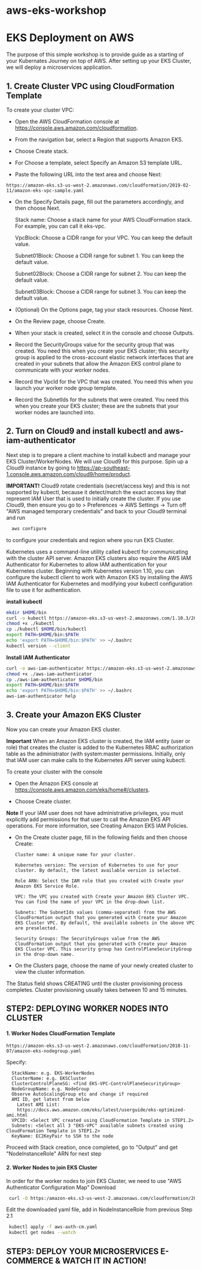 # aws-eks-workshop

# EKS Deployment on AWS
The purpose of this simple workshop is to provide guide as a starting of your Kubernates Journey on top of AWS.
After setting up your EKS Cluster, we will deploy a microservices application.

## 1. Create Cluster VPC using CloudFormation Template

To create your cluster VPC:

   - Open the AWS CloudFormation console at https://console.aws.amazon.com/cloudformation.

   - From the navigation bar, select a Region that supports Amazon EKS.

   - Choose Create stack.

   - For Choose a template, select Specify an Amazon S3 template URL.

   - Paste the following URL into the text area and choose Next: 
    
  ```
  https://amazon-eks.s3-us-west-2.amazonaws.com/cloudformation/2019-02-11/amazon-eks-vpc-sample.yaml
  ```
  
   - On the Specify Details page, fill out the parameters accordingly, and then choose Next.

        Stack name: Choose a stack name for your AWS CloudFormation stack. For example, you can call it eks-vpc.

        VpcBlock: Choose a CIDR range for your VPC. You can keep the default value.

        Subnet01Block: Choose a CIDR range for subnet 1. You can keep the default value.

        Subnet02Block: Choose a CIDR range for subnet 2. You can keep the default value.

        Subnet03Block: Choose a CIDR range for subnet 3. You can keep the default value.

   - (Optional) On the Options page, tag your stack resources. Choose Next.

   - On the Review page, choose Create.

   - When your stack is created, select it in the console and choose Outputs.

   - Record the SecurityGroups value for the security group that was created. You need this when you create your EKS cluster; this security group is applied to the cross-account elastic network interfaces that are created in your subnets that allow the Amazon EKS control plane to communicate with your worker nodes.

   - Record the VpcId for the VPC that was created. You need this when you launch your worker node group template.

   - Record the SubnetIds for the subnets that were created. You need this when you create your EKS cluster; these are the subnets that your worker nodes are launched into.

## 2. Turn on Cloud9 and install kubectl and aws-iam-authenticator

Next step is to prepare a client machine to install kubectl and manage your EKS Cluster/WorkerNodes. We will use Cloud9 for this purpose. Spin up a Cloud9 instance by going to https://ap-southeast-1.console.aws.amazon.com/cloud9/home/product.

**IMPORTANT!** 
Cloud9 rotate credentials (secret/access key) and this is not supported by kubectl, because it detect/match the exact access key that represent IAM User that is used to initially create the cluster.
If you use Cloud9, then ensure you go to > Preferences -> AWS Settings -> Turn off "AWS managed temporary credentials" 
and back to your Cloud9 terminal and run 

```bash
  aws configure
```
to configure your credentials and region where you run EKS Cluster.

Kubernetes uses a command-line utility called kubectl for communicating with the cluster API server. Amazon EKS clusters also require the AWS IAM Authenticator for Kubernetes to allow IAM authentication for your Kubernetes cluster. Beginning with Kubernetes version 1.10, you can configure the kubectl client to work with Amazon EKS by installing the AWS IAM Authenticator for Kubernetes and modifying your kubectl configuration file to use it for authentication. 

**install kubectl**

   ```bash
   mkdir $HOME/bin
   curl -o kubectl https://amazon-eks.s3-us-west-2.amazonaws.com/1.10.3/2018-07-26/bin/linux/amd64/kubectl
   chmod +x ./kubectl
   cp ./kubectl $HOME/bin/kubectl
   export PATH=$HOME/bin:$PATH
   echo 'export PATH=$HOME/bin:$PATH' >> ~/.bashrc
   kubectl version --client
   ```
   
**Install IAM Authenticator**

   ```bash
   curl -o aws-iam-authenticator https://amazon-eks.s3-us-west-2.amazonaws.com/1.10.3/2018-07-26/bin/linux/amd64/aws-iam-authenticator
   chmod +x ./aws-iam-authenticator
   cp ./aws-iam-authenticator $HOME/bin
   export PATH=$HOME/bin:$PATH
   echo 'export PATH=$HOME/bin:$PATH' >> ~/.bashrc
   aws-iam-authenticator help
   ```

## 3. Create your Amazon EKS Cluster

Now you can create your Amazon EKS cluster.

**Important**
When an Amazon EKS cluster is created, the IAM entity (user or role) that creates the cluster is added to the Kubernetes RBAC authorization table as the administrator (with system:master permissions. Initially, only that IAM user can make calls to the Kubernetes API server using kubectl.

To create your cluster with the console

   - Open the Amazon EKS console at https://console.aws.amazon.com/eks/home#/clusters.

   - Choose Create cluster.

   **Note**
   If your IAM user does not have administrative privileges, you must explicitly add permissions for that user to call the  Amazon EKS API operations. For more information, see Creating Amazon EKS IAM Policies.

   - On the Create cluster page, fill in the following fields and then choose Create:

         Cluster name: A unique name for your cluster.

         Kubernetes version: The version of Kubernetes to use for your cluster. By default, the latest available version is selected.

         Role ARN: Select the IAM role that you created with Create your Amazon EKS Service Role.

         VPC: The VPC you created with Create your Amazon EKS Cluster VPC. You can find the name of your VPC in the drop-down list.

         Subnets: The SubnetIds values (comma-separated) from the AWS CloudFormation output that you generated with Create your Amazon EKS Cluster VPC. By default, the available subnets in the above VPC are preselected.

         Security Groups: The SecurityGroups value from the AWS CloudFormation output that you generated with Create your Amazon EKS Cluster VPC. This security group has ControlPlaneSecurityGroup in the drop-down name.

   - On the Clusters page, choose the name of your newly created cluster to view the cluster information.

The Status field shows CREATING until the cluster provisioning process completes. Cluster provisioning usually takes between 10 and 15 minutes.


## STEP2: DEPLOYING WORKER NODES INTO CLUSTER
#### 1. Worker Nodes CloudFormation Template
  ```
  https://amazon-eks.s3-us-west-2.amazonaws.com/cloudformation/2018-11-07/amazon-eks-nodegroup.yaml
  ```
  Specify:
  ```
    StackName: e.g. EKS-WorkerNodes
    ClusterName: e.g. EKSCluster
    ClusterControlPlaneSG: <find EKS-VPC-ControlPlaneSecurityGroup>
    NodeGroupName: e.g. NodeGroup
    Observe AutoScalingGroup etc and change if required
    AMI ID, get latest from below
      Latest AMI List:
      https://docs.aws.amazon.com/eks/latest/userguide/eks-optimized-ami.html
    VPCID: <Select VPC created using CloudFormation Template in STEP1.2>
    Subnets: <Select all 3 "EKS-VPC" available subnets created using CloudFormation Template in STEP1.2>
    KeyName: EC2KeyPair to SSH to the node
  ```
  Proceed with Stack creation, once completed, go to "Output" and get "NodeInstanceRole" ARN for next step
#### 2. Worker Nodes to join EKS Cluster
  In order for the worker nodes to join EKS Cluster, we need to use "AWS Authenticator Configuration Map"
  Download
   ```bash
    curl -O https:/amazon-eks.s3-us-west-2.amazonaws.com/cloudformation/2018-11-07/aws-auth-cm.yaml
   ```
  Edit the downloaded yaml file, add in NodeInstanceRole from previous Step 2.1
  ```bash
   kubectl apply -f aws-auth-cm.yaml
   kubectl get nodes --watch
  ```

## STEP3: DEPLOY YOUR MICROSERVICES E-COMMERCE & WATCH IT IN ACTION!

